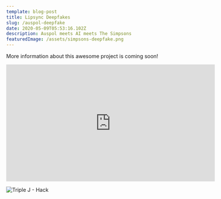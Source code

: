 ```yaml
---
template: blog-post
title: Lipsync Deepfakes
slug: /auspol-deepfake
date: 2020-05-09T05:53:16.102Z
description: Auspol meets AI meets The Simpsons
featuredImage: /assets/simpsons-deepfake.png
---
```

More information about this awesome project is coming soon!



<iframe width="560" height="315" src="https://www.youtube.com/embed/DuhCyKQTnQg" frameborder="0" allow="accelerometer; autoplay; clipboard-write; encrypted-media; gyroscope; picture-in-picture" allowfullscreen></iframe>

![Triple J - Hack](/assets/deepfake-headline.png)